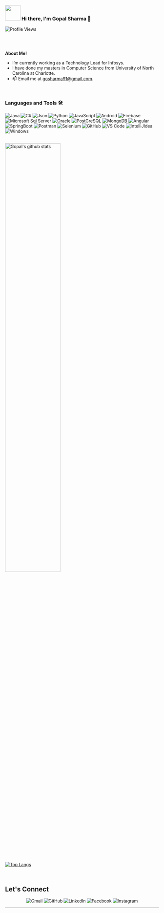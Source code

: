 ### <img src="https://i.pinimg.com/originals/00/4b/17/004b173f6e3d6843df10114e087f30a8.gif" width="50" height="50" /> Hi there, I'm Gopal Sharma 👋
![Profile Views](https://hits.seeyoufarm.com/api/count/incr/badge.svg?url=https://github.com/GopalSharma14/&title=Profile%20Views)

<!-- <a href="https://www.linkedin.com/in/sharmagop-140291/">
  <img align="left" alt="Gopal's LinkedIn" width="24px" src="https://img.icons8.com/nolan/96/linkedin.png" />
</a>
<a href="https://www.instagram.com/gopalsharma_/">
  <img align="left" alt="Gopal's Instagram" width="24px" src="https://img.icons8.com/nolan/96/instagram-new.png" />
</a>
<a href="https://www.facebook.com/gosharma91/">
  <img align="left" alt="Gopal's Facebook" width="24px" src="https://img.icons8.com/nolan/96/facebook.png" />
</a> -->


<br />
<br />

**About Me!**

- I’m currently working as a Technology Lead for Infosys. 
- I have done my masters in Computer Science from University of North Carolina at Charlotte.
- 📫 Email me at [gosharma91@gmail.com](mailto:gosharma91@gmail.com).

<br />


### Languages and Tools 🛠 

![Java](http://img.shields.io/badge/-Java-5B4638?style=flat-square&logo=java&logoColor=ffffff)
![C#](https://img.shields.io/badge/C%23-239120?style=flat-square&logo=c-sharp&logoColor=white)
![Json](https://img.shields.io/badge/json-5E5C5C?style=flat-square&logo=json&logoColor=white)
![Python](http://img.shields.io/badge/-Python-3776AB?style=flat-square&logo=python&logoColor=ffffff)
![JavaScript](https://img.shields.io/badge/-JavaScript-%23F7DF1C?style=flat-square&logo=javascript&logoColor=000000&labelColor=%23F7DF1C&color=%23FFCE5A)
![Android](https://img.shields.io/badge/Android-3DDC84?style=flat-square&logo=android&logoColor=white)
![Firebase](https://img.shields.io/badge/-Firebase-FFCA28?style=flat-square&logo=firebase&logoColor=ffffff)
![Microsoft Sql Server](https://img.shields.io/badge/-Sql%20Server-CC2927?style=flat-square&logo=microsoft-sql-server&logoColor=ffffff)
![Oracle](https://img.shields.io/badge/Oracle-F80000?style=flat-square&logo=oracle&logoColor=black)
![PostGreSQL](https://img.shields.io/badge/PostgreSQL-316192?style=flat-square&logo=postgresql&logoColor=white)
![MongoDB](https://img.shields.io/badge/MongoDB-4EA94B?style=flat-square&logo=mongodb&logoColor=white)
![Angular](https://img.shields.io/badge/Angular-DD0031?style=flat-square&logo=angular&logoColor=white)
![SpringBoot](https://img.shields.io/badge/Spring_Boot-F2F4F9?style=flat-square&logo=spring-boot)
![Postman](https://img.shields.io/badge/Postman-FF6C37?style=flat-square&logo=Postman&logoColor=white)
![Selenium](https://img.shields.io/badge/Selenium-43B02A?style=flat-square&logo=Selenium&logoColor=white)
![GitHub](https://img.shields.io/badge/-GitHub-181717?style=flat-square&logo=github)
![VS Code](http://img.shields.io/badge/-VS%20Code-007ACC?style=flat-square&logo=visual-studio-code&logoColor=ffffff)
![IntelliJIdea](https://img.shields.io/badge/IntelliJIDEA-000000.svg?style=flat-square&logo=intellij-idea&logoColor=white)
![Windows](http://img.shields.io/badge/-Windows-0078D6?style=flat-square&logo=windows&logoColor=ffffff)

<br />

<a href="https://github.com/gopalsharma14/github-readme-stats">
   <img width="60%" alt="Gopal's github stats" src="https://github-readme-stats.vercel.app/api?username=GopalSharma14&show_icons=true&hide_border=true" />
</a>

[![Top Langs](https://github-readme-stats.vercel.app/api/top-langs/?username=gopalsharma14&theme=material-palenight&hide=Jupyter&layout=compact)](https://github.com/gopalsharma14/github-readme-stats)


<br/>

## Let's Connect
<p align="center">
	<a href="mailto:gosharma91@gmail.com"><img src="https://img.icons8.com/bubbles/50/000000/gmail.png" alt="Gmail"/></a>
	<a href="https://github.com/GopalSharma14"><img src="https://img.icons8.com/bubbles/50/000000/github.png" alt="GitHub"/></a>
	<a href="https://www.linkedin.com/in/sharmagop-140291/"><img src="https://img.icons8.com/bubbles/50/000000/linkedin.png" alt="LinkedIn"/></a>
	<a href="https://www.facebook.com/gosharma91/"><img src="https://img.icons8.com/bubbles/50/000000/facebook-new.png" alt="Facebook"/></a>
	<a href="https://www.instagram.com/gopalsharma_/"><img src="https://img.icons8.com/bubbles/50/000000/instagram.png" alt="Instagram"/></a>
	
</p>

<hr/>




